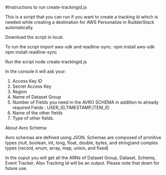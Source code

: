 #Instructions to run create-trackingid.js

This is a script that you can run if you want to create a tracking id which is needed while creating a destination for AWS Personalize in RudderStack automatically.

Download the script in local.

To run the script import aws-sdk and readline-sync.
npm install aws-sdk
npm install readline-sync

Run the script
node create-trackingid.js

In the console it will ask your:

1. Access Key ID
2. Secret Access Key
3. Region
4. Name of Dataset Group
5. Number of Fields you need in the AVRO SCHEMA in addition to already required Fields : USER_ID,TIMESTAMP,ITEM_ID
6. Name of the other fields
7. Type of other fields.

About Avro Schema:

Avro schemas are defined using JSON. Schemas are composed of primitive types (null, boolean, int, long, float, double, bytes, and string)and complex types (record, enum, array, map, union, and fixed)

In the ouput you will get all the ARNs of Dataset Group, Dataset, Schema, Event Tracker.
Also Tracking Id will be an output.
Please note that down for future use.
